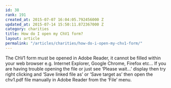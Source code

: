 ```yaml
---
id: 38
rank: 191
created_at: 2015-07-07 16:04:05.792456000 Z
updated_at: 2015-07-14 15:50:11.872367000 Z
category: charities
title: How do I open my ChV1 form?
layout: article
permalink: "/articles/charities/how-do-i-open-my-chv1-form/"
---
```

The ChV1 form must be opened in Adobe Reader, it cannot be filled within your web browser e.g. Internet Explorer, Google Chrome, Firefox etc… 
If you are having trouble opening the file or just see ‘Please wait…’ display then try right clicking and ‘Save linked file as’ or ‘Save target as’ then open the chv1.pdf file manually in Adobe Reader from the ‘File’ menu.